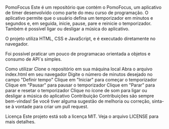 PomoFocus
Este é um repositório que contém o PomoFocus, um aplicativo de timer desenvolvido como parte do meu curso de programação. O aplicativo permite que o usuário defina um temporizador em minutos e segundos e, em seguida, inicie, pause, pare e reinicie o temporizador. Também é possível ligar ou desligar a música do aplicativo.

O projeto utiliza HTML, CSS e JavaScript, e é executado diretamente no navegador.

Foi possível praticar um pouco de programacao orientada a objetos e consumo de API`s simples.

Como utilizar
Clone o repositório em sua máquina local
Abra o arquivo index.html em seu navegador
Digite o número de minutos desejado no campo "Definir tempo"
Clique em "Iniciar" para começar o temporizador
Clique em "Pausar" para pausar o temporizador
Clique em "Parar" para parar e resetar o temporizador
Clique no ícone de som para ligar ou desligar a música do aplicativo
Contribuição
Contribuições são sempre bem-vindas! Se você tiver alguma sugestão de melhoria ou correção, sinta-se à vontade para criar um pull request.

Licença
Este projeto está sob a licença MIT. Veja o arquivo LICENSE para mais detalhes.
